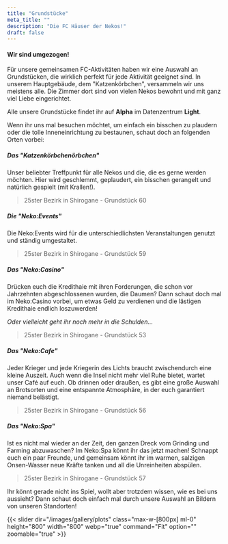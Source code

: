 ```yaml
---
title: "Grundstücke"
meta_title: ""
description: "Die FC Häuser der Nekos!"
draft: false
---
```


#### Wir sind umgezogen!

Für unsere gemeinsamen FC-Aktivitäten haben wir eine Auswahl an Grundstücken, die wirklich perfekt für jede Aktivität geeignet sind. In unserem Hauptgebäude, dem "Katzenkörbchen", versammeln wir uns meistens alle. Die Zimmer dort sind von vielen Nekos bewohnt und mit ganz viel Liebe eingerichtet.

Alle unsere Grundstücke findet ihr auf **Alpha** im Datenzentrum **Light**.

Wenn ihr uns mal besuchen möchtet, um einfach ein bisschen zu plaudern oder die tolle Inneneinrichtung zu bestaunen, schaut doch an folgenden Orten vorbei:

##### Das "Katzenkörbchenörbchen"

Unser beliebter Treffpunkt für alle Nekos und die, die es gerne werden möchten. Hier wird geschlemmt, geplaudert, ein bisschen gerangelt und natürlich gespielt (mit Krallen!).

> 25ster Bezirk in Shirogane  - Grundstück 60

##### Die "Neko:Events"

Die Neko:Events wird für die unterschiedlichsten Veranstaltungen genutzt und ständig umgestaltet.

> 25ster Bezirk in Shirogane  - Grundstück 59

##### Das "Neko:Casino"

Drücken euch die Kredithaie mit ihren Forderungen, die schon vor Jahrzehnten abgeschlossenen wurden, die Daumen? Dann schaut doch mal im Neko:Casino vorbei, um etwas Geld zu verdienen und die lästigen Kredithaie endlich loszuwerden! 

*Oder vielleicht geht ihr noch mehr in die Schulden…*

> 25ster Bezirk in Shirogane  - Grundstück 53

##### Das "Neko:Cafe"

Jeder Krieger und jede Kriegerin des Lichts braucht zwischendurch eine kleine Auszeit. Auch wenn die Insel nicht mehr viel Ruhe bietet, wartet unser Café auf euch. Ob drinnen oder draußen, es gibt eine große Auswahl an Brotsorten und eine entspannte Atmosphäre, in der euch garantiert niemand belästigt.

> 25ster Bezirk in Shirogane  - Grundstück 56

##### Das "Neko:Spa"

Ist es nicht mal wieder an der Zeit, den ganzen Dreck vom Grinding und Farming abzuwaschen? Im Neko:Spa könnt ihr das jetzt machen! Schnappt euch ein paar Freunde, und gemeinsam könnt ihr im warmen, salzigen Onsen-Wasser neue Kräfte tanken und all die Unreinheiten abspülen.

> 25ster Bezirk in Shirogane  - Grundstück 57

Ihr könnt gerade nicht ins Spiel, wollt aber trotzdem wissen, wie es bei uns aussieht? Dann schaut doch einfach mal durch unsere Auswahl an Bildern von unseren Standorten!

{{< slider dir="/images/gallery/plots" class="max-w-[800px] ml-0" height="800" width="800" webp="true" command="Fit" option="" zoomable="true" >}}